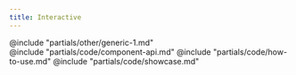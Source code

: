 ```yaml
---
title: Interactive
---
```


<section id="section-other" data-markdown="1">
  @include "partials/other/generic-1.md"
</section>

<section id="section-code" data-markdown="1">
  @include "partials/code/component-api.md"
  @include "partials/code/how-to-use.md"
  @include "partials/code/showcase.md"
</section>

